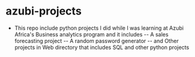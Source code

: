 # azubi-projects
- This repo include python projects I did while I was learning at Azubi Africa's Business analytics program and it includes
-- A sales forecasting project
-- A random password generator
-- and Other projects in Web directory that includes SQL and other python projects
